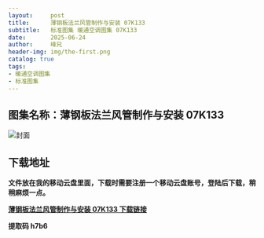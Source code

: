 ```yaml
---
layout:     post
title:      薄钢板法兰风管制作与安装 07K133
subtitle:   标准图集 暖通空调图集 07K133
date:       2025-06-24
author:     峰兄
header-img: img/the-first.png
catalog: true
tags:
- 暖通空调图集
- 标准图集
---
```

## 图集名称：薄钢板法兰风管制作与安装 07K133
![封面](https://pic1.imgdb.cn/item/6858f5a158cb8da5c864ef9d.jpg)


## 下载地址 ##
**文件放在我的移动云盘里面，下载时需要注册一个移动云盘账号，登陆后下载，稍稍麻烦一点。**  
  
[**薄钢板法兰风管制作与安装 07K133 下载链接**](https://caiyun.139.com/w/i/2nQQTUMsh1Xq2)


**提取码 h7b6**

